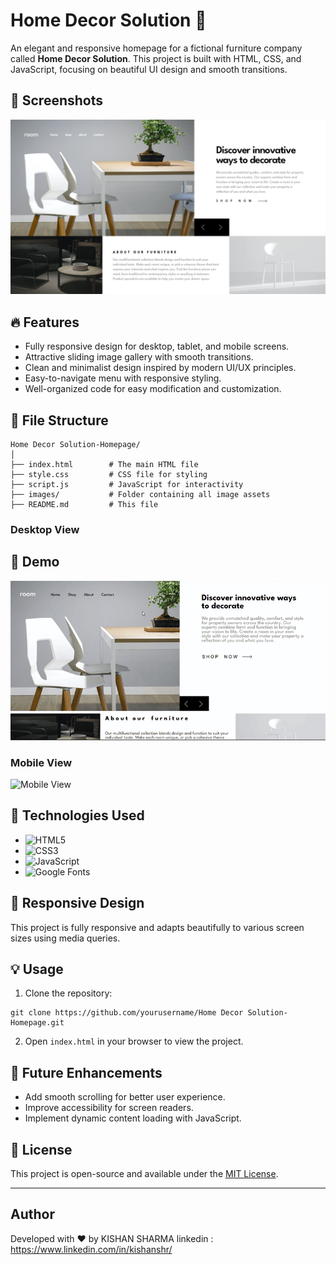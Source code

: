 # Home Decor Solution 🚀

An elegant and responsive homepage for a fictional furniture company called **Home Decor Solution**. This project is built with HTML, CSS, and JavaScript, focusing on beautiful UI design and smooth transitions.

## 📸 Screenshots
![App Demo](design/desktop-design-slide-1.jpg)

## 🔥 Features
- Fully responsive design for desktop, tablet, and mobile screens.
- Attractive sliding image gallery with smooth transitions.
- Clean and minimalist design inspired by modern UI/UX principles.
- Easy-to-navigate menu with responsive styling.
- Well-organized code for easy modification and customization.

## 📁 File Structure
```
Home Decor Solution-Homepage/
│
├── index.html        # The main HTML file
├── style.css         # CSS file for styling
├── script.js         # JavaScript for interactivity
├── images/           # Folder containing all image assets
├── README.md         # This file
```


### Desktop View
## 🚀 Demo

![App Demo](desktop%20screen.gif)




### Mobile View
![Mobile View](mobile%20screen.gif)

## 🚀 Technologies Used

- ![HTML5](https://img.shields.io/badge/-HTML5-E34F26?logo=html5&logoColor=white&style=flat) 
- ![CSS3](https://img.shields.io/badge/-CSS3-1572B6?logo=css3&logoColor=white&style=flat) 
- ![JavaScript](https://img.shields.io/badge/-JavaScript-F7DF1E?logo=javascript&logoColor=black&style=flat) 
- ![Google Fonts](https://img.shields.io/badge/-Google%20Fonts-4285F4?logo=google&logoColor=white&style=flat) 

## 📱 Responsive Design
This project is fully responsive and adapts beautifully to various screen sizes using media queries.

## 💡 Usage
1. Clone the repository:
```
git clone https://github.com/yourusername/Home Decor Solution-Homepage.git
```
2. Open `index.html` in your browser to view the project.

## 📌 Future Enhancements
- Add smooth scrolling for better user experience.
- Improve accessibility for screen readers.
- Implement dynamic content loading with JavaScript.

## 📄 License
This project is open-source and available under the [MIT License](LICENSE).

---

## Author
Developed with ❤️ by KISHAN SHARMA
linkedin : https://www.linkedin.com/in/kishanshr/
